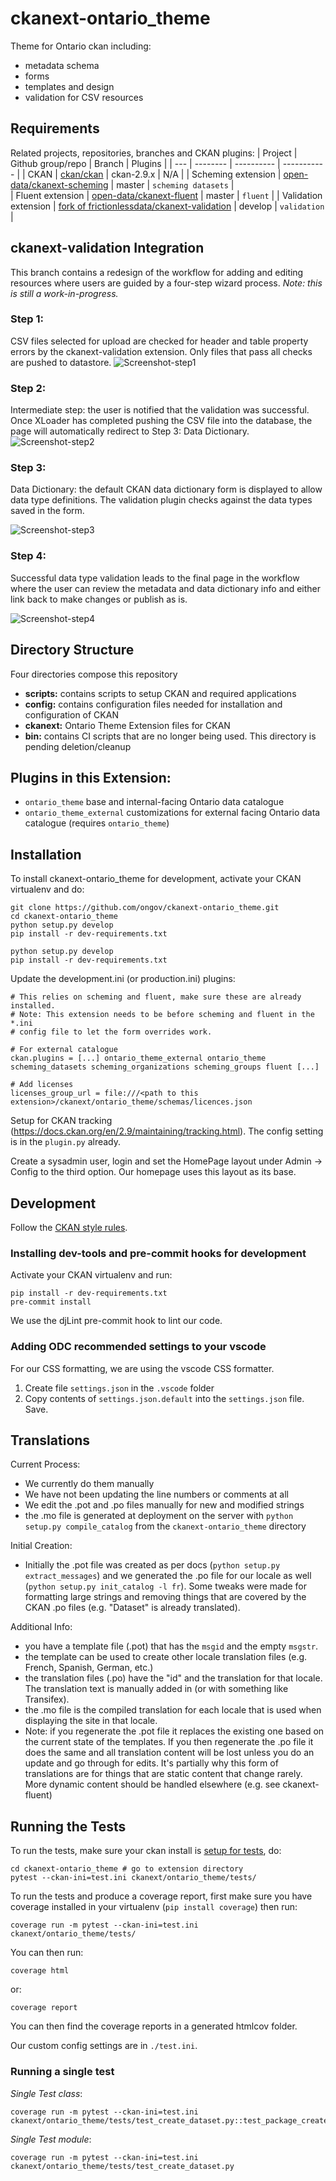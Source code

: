 # ckanext-ontario_theme

Theme for Ontario ckan including:

* metadata schema
* forms
* templates and design
* validation for CSV resources

## Requirements
Related projects, repositories, branches and CKAN plugins:
| Project | Github group/repo | Branch       | Plugins | 
| --- | -------- | ---------- | ----------- | 
| CKAN   | [ckan/ckan](https://github.com/ckan/ckan/)      | ckan-2.9.x | N/A      | 
| Scheming extension   | [open-data/ckanext-scheming](https://github.com/open-data/ckanext-scheming)     | master | `scheming datasets`       |  
| Fluent extension   | [open-data/ckanext-fluent](https://github.com/open-data/ckanext-fluent)     | master | `fluent`       | 
| Validation extension   | [fork of frictionlessdata/ckanext-validation](https://github.com/ongov/ckanext-validation)     | develop | `validation`       | 
 

## ckanext-validation Integration

This branch contains a redesign of the workflow for adding and editing resources where
users are guided by a four-step wizard process. _Note: this is still a work-in-progress._

### Step 1: 
CSV files selected for upload are checked for header and table property errors by 
the ckanext-validation extension. Only files that pass all checks are pushed to datastore.
![Screenshot-step1](https://github.com/ongov/ckanext-ontario_theme/assets/1254764/f23f126e-3780-4b84-bc00-93670e2e521b)

### Step 2: 
Intermediate step: the user is notified that the validation was successful. Once XLoader has completed 
pushing the CSV file into the database, the page will automatically redirect to Step 3: Data Dictionary.
![Screenshot-step2](https://github.com/ongov/ckanext-ontario_theme/assets/1254764/759fb6aa-0cdb-46f1-bae4-2cce15083507)

### Step 3:
Data Dictionary: the default CKAN data dictionary form is displayed to allow data type definitions. The validation plugin checks against the data types saved in the form.

![Screenshot-step3](https://github.com/ongov/ckanext-ontario_theme/assets/1254764/9f933b30-5078-4f4e-88b4-a360ddb4abe0)

### Step 4:
Successful data type validation leads to the final page in the workflow where the user can review the metadata and data dictionary info and either link back to make changes or publish as is.

![Screenshot-step4](https://github.com/ongov/ckanext-ontario_theme/assets/1254764/672fbebc-59c8-4521-b578-02881ace8643)


## Directory Structure

Four directories compose this repository

* **scripts:** contains scripts to setup CKAN and required applications
* **config:** contains configuration files needed for installation and configuration of CKAN
* **ckanext:** Ontario Theme Extension files for CKAN
* **bin:** contains CI scripts that are no longer being used. This directory is pending deletion/cleanup


## Plugins in this Extension:

* `ontario_theme` base and internal-facing Ontario data catalogue
* `ontario_theme_external` customizations for external facing Ontario data catalogue (requires `ontario_theme`)


## Installation

To install ckanext-ontario_theme for development, activate your CKAN 
virtualenv and do:

```
git clone https://github.com/ongov/ckanext-ontario_theme.git
cd ckanext-ontario_theme
python setup.py develop
pip install -r dev-requirements.txt

python setup.py develop
pip install -r dev-requirements.txt
```

Update the development.ini (or production.ini) plugins:
```
# This relies on scheming and fluent, make sure these are already installed.
# Note: This extension needs to be before scheming and fluent in the *.ini 
# config file to let the form overrides work.

# For external catalogue
ckan.plugins = [...] ontario_theme_external ontario_theme scheming_datasets scheming_organizations scheming_groups fluent [...]

# Add licenses
licenses_group_url = file:///<path to this extension>/ckanext/ontario_theme/schemas/licences.json

```

Setup for CKAN tracking (https://docs.ckan.org/en/2.9/maintaining/tracking.html). The config setting is in the `plugin.py` already.

Create a sysadmin user, login and set the HomePage layout under Admin -> Config to the third option. Our homepage uses this layout as its base.


## Development

Follow the [CKAN style rules](http://docs.ckan.org/en/latest/contributing/css.html#formatting).


### Installing dev-tools and pre-commit hooks for development

Activate your CKAN virtualenv and run:
```
pip install -r dev-requirements.txt
pre-commit install
```

We use the djLint pre-commit hook to lint our code.

### Adding ODC recommended settings to your vscode

For our CSS formatting, we are using the vscode CSS formatter.

1. Create file `settings.json` in the `.vscode` folder
2. Copy contents of `settings.json.default` into the `settings.json` file. Save.


## Translations

Current Process:

* We currently do them manually
* We have not been updating the line numbers or comments at all
* We edit the .pot and .po files manually for new and modified strings
* the .mo file is generated at deployment on the server with `python setup.py compile_catalog` from the `ckanext-ontario_theme` directory

Initial Creation:

* Initially the .pot file was created as per docs (`python setup.py extract_messages`) and we generated the .po file for our locale as well (`python setup.py init_catalog -l fr`). Some tweaks were made for formatting large strings and removing things that are covered by the CKAN .po files (e.g. "Dataset" is already translated).

Additional Info:

* you have a template file (.pot) that has the `msgid` and the empty `msgstr`.
* the template can be used to create other locale translation files (e.g. French, Spanish, German, etc.)
* the translation files (.po) have the "id" and the translation for that locale. The translation text is manually added in (or with something like Transifex).
* the .mo file is the compiled translation for each locale that is used when displaying the site in that locale.
* Note: if you regenerate the .pot file it replaces the existing one based on the current state of the templates. If you then regenerate the .po file it does the same and all translation content will be lost unless you do an update and go through for edits. It's partially why this form of translations are for things that are static content that change rarely. More dynamic content should be handled elsewhere (e.g. see ckanext-fluent)


## Running the Tests

To run the tests, make sure your ckan install is [setup for tests](https://docs.ckan.org/en/latest/contributing/test.html), do:

```
cd ckanext-ontario_theme # go to extension directory
pytest --ckan-ini=test.ini ckanext/ontario_theme/tests/
```

To run the tests and produce a coverage report, first make sure you have
coverage installed in your virtualenv (`pip install coverage`) then run:
```
coverage run -m pytest --ckan-ini=test.ini ckanext/ontario_theme/tests/
```

You can then run:
```
coverage html
```

or:
```
coverage report
```

You can then find the coverage reports in a generated htmlcov folder.

Our custom config settings are in `./test.ini`.

### Running a single test

*Single Test class*:
```
coverage run -m pytest --ckan-ini=test.ini ckanext/ontario_theme/tests/test_create_dataset.py::test_package_create_with_invalid_update_frequency 
```

*Single Test module*:
```
coverage run -m pytest --ckan-ini=test.ini ckanext/ontario_theme/tests/test_create_dataset.py
```
